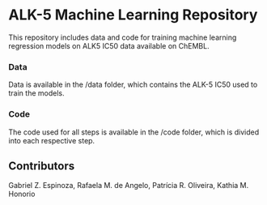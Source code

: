 # ALK-5 Machine Learning Repository
This repository includes data and code for training machine learning regression models on ALK5 IC50 data available on ChEMBL.

### Data
Data is available in the /data folder, which contains the ALK-5 IC50 used to train the models.

### Code
The code used for all steps is available in the /code folder, which is divided into each respective step.

## Contributors
Gabriel Z. Espinoza, Rafaela M. de Angelo, Patrícia R. Oliveira, Kathia M. Honorio
